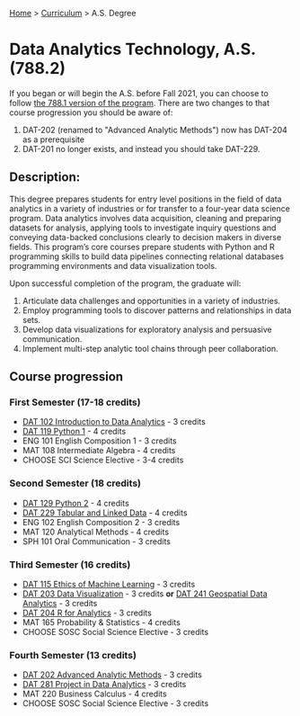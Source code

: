 [Home](../) > [Curriculum](index.html) > A.S. Degree

# Data Analytics Technology, A.S. (788.2)

If you began or will begin the A.S. before Fall 2021, you can choose to follow [the 788.1 version of the program](https://catalog.ccac.edu/preview_program.php?catoid=9&poid=2122&returnto=2207). There are two changes to that course progression you should be aware of: 
1. DAT-202 (renamed to "Advanced Analytic Methods") now has DAT-204 as a prerequisite
1. DAT-201 no longer exists, and instead you should take DAT-229. 

## Description:

This degree prepares students for entry level positions in the field of data analytics in a variety of industries or for transfer to a four-year data science program. Data analytics involves data acquisition, cleaning and preparing datasets for analysis, applying tools to investigate inquiry questions and conveying data-backed conclusions clearly to decision makers in diverse fields.  This program’s core courses prepare students with Python and R programming skills to build data pipelines connecting relational databases programming environments and data visualization tools.  

Upon successful completion of the program, the graduate will:

1. Articulate data challenges and opportunities in a variety of industries.
2. Employ programming tools to discover patterns and relationships in data sets.
3. Develop data visualizations for exploratory analysis and persuasive communication.
4. Implement multi-step analytic tool chains through peer collaboration.

## Course progression

### First Semester (17-18 credits)

*  [DAT 102 Introduction to Data Analytics](dat102.html) - 3 credits
*  [DAT 119 Python 1](dat119.html) - 4 credits
*    ENG 101 English Composition 1 - 3 credits
*    MAT 108 Intermediate Algebra - 4 credits
*    CHOOSE SCI Science Elective - 3-4 credits

### Second Semester (18 credits)

*  [DAT 129 Python 2](dat129.html) - 4 credits
*  [DAT 229 Tabular and Linked Data](dat229.html) - 4 credits
*    ENG 102 English Composition 2 - 3 credits
*    MAT 120 Analytical Methods - 4 credits
*    SPH 101 Oral Communication - 3 credits

### Third Semester (16 credits)

*  [DAT 115 Ethics of Machine Learning](dat115.html) - 3 credits
*  [DAT 203 Data Visualization](dat203.html) - 3 credits
     **or**
   [DAT 241 Geospatial Data Analytics](dat241.html) - 3 credits
*  [DAT 204 R for Analytics](dat204.html) - 3 credits
*    MAT 165 Probability & Statistics - 4 credits
*    CHOOSE SOSC Social Science Elective - 3 credits
   
### Fourth Semester (13 credits)

*  [DAT 202 Advanced Analytic Methods](dat202.html) - 3 credits
*  [DAT 281 Project in Data Analytics](dat281.html) - 3 credits
*    MAT 220 Business Calculus - 4 credits
*    CHOOSE SOSC Social Science Elective - 3 credits
